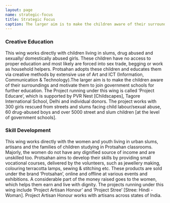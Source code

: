 ```yaml
---
layout: page
name: strategic-focus
title: Strategic Focus
caption: The larger aim is to make the children aware of their surroundings and motivate them to join government schools for further education.
---
```

### Creative Education

This wing works directly with children living in slums, drug abused and sexually/
domestically abused girls. These children have no access to proper education and most likely are
forced into sex trade, begging or work as household helpers. Protsahan adopts these children and
educates them via creative methods by extensive use of Art and ICT (Information, Communication
& Technology).The larger aim is to make the children aware of their surroundings and motivate
them to join government schools for further education. The Project running under this wing is
called ‘Project Educare’, which is supported by PVR Nest [Childscapes], Tagore International School,
Delhi and individual donors. The project works with 300 girls rescued from streets and slums facing
child labour/sexual abuse, 60 drug-abused boys and over 5000 street and slum children [at the level
of government schools].

### Skill Development

This wing works directly with the women and youth living in urban slums,
artisans and the families of children studying in Protsahan classrooms. Majorly, the women do not
have any dignified source of income and are unskilled too. Protsahan aims to develop their skills by
providing small vocational courses, delivered by the volunteers, such as jewellery making, colouring
terracotta lamps, sewing & stitching etc. These products are sold under the brand ‘Protsahan’,
online and offline at various events and exhibitions. A considerable part of the money raised goes
to the women, which helps them earn and live with dignity. The projects running under this wing
include ‘Project Artisan Honour’ and ‘Project Stree’ [Stree: Hindi - Woman]. Project Artisan Honour
works with artisans across states of India.
